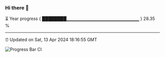 ### Hi there 👋

⏳ Year progress { ████████▁▁▁▁▁▁▁▁▁▁▁▁▁▁▁▁▁▁▁▁▁▁ } 28.35 %

---

⏰ Updated on Sat, 13 Apr 2024 18:16:55 GMT

![Progress Bar CI](https://github.com/ZhaoGui/ZhaoGui/workflows/Progress%20Bar%20CI/badge.svg)
